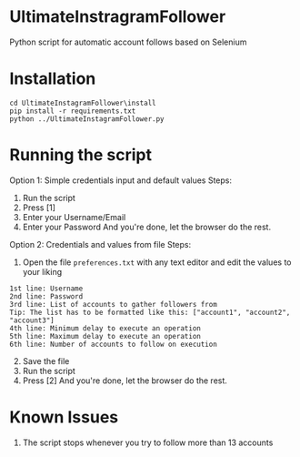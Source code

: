 # UltimateInstragramFollower
Python script for automatic account follows based on Selenium
# Installation
```
cd UltimateInstagramFollower\install
pip install -r requirements.txt
python ../UltimateInstagramFollower.py
```
# Running the script

Option 1:
Simple credentials input and default values
Steps:
1. Run the script
2. Press [1]
3. Enter your Username/Email
4. Enter your Password
And you're done, let the browser do the rest.

Option 2:
Credentials and values from file
Steps:
1. Open the file `preferences.txt` with any text editor and edit the values to your liking

```
1st line: Username
2nd line: Password
3rd line: List of accounts to gather followers from
Tip: The list has to be formatted like this: ["account1", "account2", "account3"]
4th line: Minimum delay to execute an operation
5th line: Maximum delay to execute an operation
6th line: Number of accounts to follow on execution
```

2. Save the file
3. Run the script
4. Press [2]
And you're done, let the browser do the rest.

# Known Issues
1. The script stops whenever you try to follow more than 13 accounts
